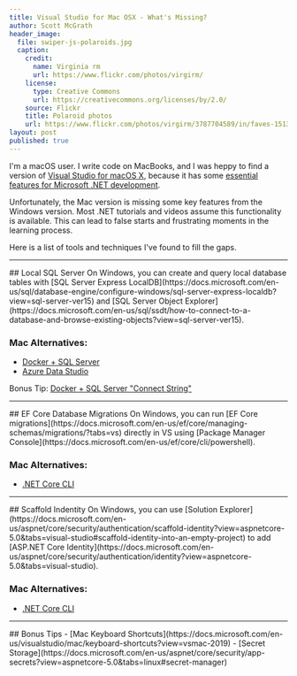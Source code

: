 ```yaml
---
title: Visual Studio for Mac OSX - What's Missing?
author: Scott McGrath
header_image:
  file: swiper-js-polaroids.jpg
  caption:
    credit:
      name: Virginia rm
      url: https://www.flickr.com/photos/virgirm/
    license:
      type: Creative Commons
      url: https://creativecommons.org/licenses/by/2.0/
    source: Flickr
    title: Polaroid photos
    url: https://www.flickr.com/photos/virgirm/3787704589/in/faves-151359080@N04/
layout: post
published: true
---
```


I'm a macOS user. I write code on MacBooks, and I was heppy to find a version of 
[Visual Studio for macOS X](https://visualstudio.microsoft.com/vs/mac/),
because it has some
[essential features for Microsoft .NET development](https://visualstudio.microsoft.com/vs/features/net-productivity/).

Unfortunately, the Mac version is missing some key features from the Windows version.
Most .NET tutorials and videos assume this functionality is available.
This can lead to false starts and frustrating moments in the learning process.

Here is a list of tools and techniques I've found to fill the gaps.

<hr />
## Local SQL Server
On Windows, you can create and query local database tables with 
[SQL Server Express LocalDB](https://docs.microsoft.com/en-us/sql/database-engine/configure-windows/sql-server-express-localdb?view=sql-server-ver15)
and 
[SQL Server Object Explorer](https://docs.microsoft.com/en-us/sql/ssdt/how-to-connect-to-a-database-and-browse-existing-objects?view=sql-server-ver15).

### **Mac Alternatives:** 
  - [Docker + SQL Server](https://docs.microsoft.com/en-us/sql/linux/quickstart-install-connect-docker?view=sql-server-ver15&pivots=cs1-bash)
  - [Azure Data Studio](https://docs.microsoft.com/en-us/sql/azure-data-studio/download-azure-data-studio?view=sql-server-ver15#macos-install)

  Bonus Tip: [Docker + SQL Server "Connect String"](https://stackoverflow.com/questions/45712122/connection-string-for-sqlserver-in-docker-container/53702630#answer-65324761)
<hr />
## EF Core Database Migrations
On Windows, you can run 
[EF Core migrations](https://docs.microsoft.com/en-us/ef/core/managing-schemas/migrations/?tabs=vs) 
directly in VS using
[Package Manager Console](https://docs.microsoft.com/en-us/ef/core/cli/powershell).

### **Mac Alternatives:** 
  - [.NET Core CLI](https://docs.microsoft.com/en-us/ef/core/managing-schemas/migrations/?tabs=dotnet-core-cli)

<hr />
## Scaffold Indentity
On Windows, you can use 
[Solution Explorer](https://docs.microsoft.com/en-us/aspnet/core/security/authentication/scaffold-identity?view=aspnetcore-5.0&tabs=visual-studio#scaffold-identity-into-an-empty-project)
to add 
[ASP.NET Core Identity](https://docs.microsoft.com/en-us/aspnet/core/security/authentication/identity?view=aspnetcore-5.0&tabs=visual-studio).

### **Mac Alternatives:** 
  - [.NET Core CLI](https://docs.microsoft.com/en-us/aspnet/core/security/authentication/scaffold-identity?view=aspnetcore-5.0&tabs=netcore-cli#scaffold-identity-into-an-empty-project)
  
<hr />
## Bonus Tips
  - [Mac Keyboard Shortcuts](https://docs.microsoft.com/en-us/visualstudio/mac/keyboard-shortcuts?view=vsmac-2019)
  - [Secret Storage](https://docs.microsoft.com/en-us/aspnet/core/security/app-secrets?view=aspnetcore-5.0&tabs=linux#secret-manager)

